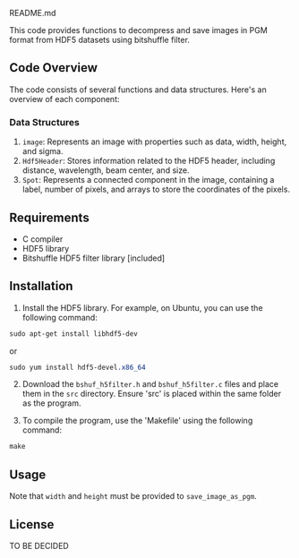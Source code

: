 README.md

This code provides functions to decompress and save images in PGM format from HDF5 datasets using bitshuffle filter.

## Code Overview

The code consists of several functions and data structures. Here's an overview of each component:

### Data Structures

1. `image`: Represents an image with properties such as data, width, height, and sigma.
2. `Hdf5Header`: Stores information related to the HDF5 header, including distance, wavelength, beam center, and size.
3. `Spot`: Represents a connected component in the image, containing a label, number of pixels, and arrays to store the coordinates of the pixels.

## Requirements
* C compiler
* HDF5 library
* Bitshuffle HDF5 filter library [included]

## Installation

1. Install the HDF5 library. For example, on Ubuntu, you can use the following command:

```css
sudo apt-get install libhdf5-dev
```
or

```css
sudo yum install hdf5-devel.x86_64
```

2. Download the `bshuf_h5filter.h` and `bshuf_h5filter.c` files and place them in the `src` directory. Ensure 'src' is placed within the same folder as the program.

3. To compile the program, use the 'Makefile' using the following command:

```css
make
```

## Usage


Note that `width` and `height` must be provided to `save_image_as_pgm`.

## License

TO BE DECIDED
